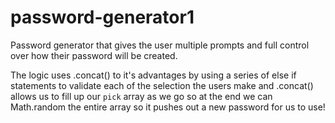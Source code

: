 # password-generator1

Password generator that gives the user multiple prompts and full control over how their password will be created. 

The logic uses .concat() to it's advantages by using a series of else if statements to validate each of the selection the users make and .concat() allows us to fill up our `pick` array as we go so at the end we can Math.random the entire array so it pushes out a new password for us to use!